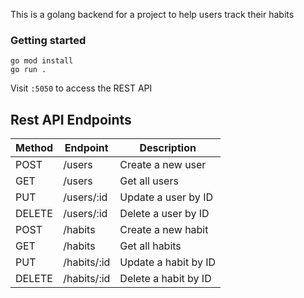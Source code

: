 This is a golang backend for a project to help users track their habits

### Getting started

```shell 
go mod install
go run .
```
Visit `:5050` to access the REST API
## Rest API Endpoints

| Method | Endpoint    | Description          |
| ------ | ----------- | -------------------- |
| POST   | /users      | Create a new user    |
| GET    | /users      | Get all users        |
| PUT    | /users/:id  | Update a user by ID  |
| DELETE | /users/:id  | Delete a user by ID  |
| POST   | /habits     | Create a new habit   |
| GET    | /habits     | Get all habits       |
| PUT    | /habits/:id | Update a habit by ID |
| DELETE | /habits/:id | Delete a habit by ID |
